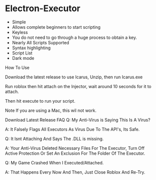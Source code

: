 # Electron-Executor
* Simple
* Allows complete beginners to start scripting
* Keyless
* You do not need to go through a huge process to obtain a key.
* Nearly All Scripts Supported
* Syntax highlighting
* Script List
* Dark mode

How To Use

Download the latest release to use Icarus, Unzip, then run Icarus.exe

Run roblox then hit attach on the Injector, wait around 10 seconds for it to attach.

Then hit execute to run your script.

Note If you are using a Mac, this wil not work.

Download
Latest Release
FAQ
Q: My Anti-Virus is Saying This Is A Virus?

A: It Falsely Flags All Executors As Virus Due To The API's, Its Safe.

Q: It Isnt Attaching And Says The .DLL is missing.

A: Your Anti-Virus Deleted Necessary Files For The Executor, Turn Off Active Protection Or Set An Exclusion For The Folder Of The Executor.

Q: My Game Crashed When I Executed/Attached.

A: That Happens Every Now And Then, Just Close Roblox And Re-Try.
